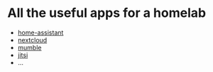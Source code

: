 # All the useful apps for a homelab

- [home-assistant](https://www.home-assistant.io/)
- [nextcloud](https://nextcloud.com/)
- [mumble](https://www.mumble.info/)
- [jitsi](https://jitsi.org/)
- ...